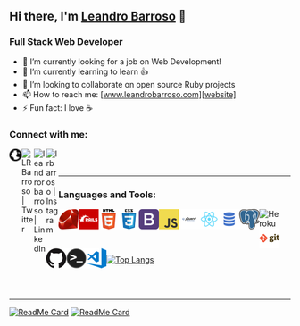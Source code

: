 ## Hi there, I'm [Leandro Barroso][website] 👋

### Full Stack Web Developer

- 🔭 I’m currently looking for a job on Web Development!
- 🌱 I’m currently learning to learn :thumbsup:
- 👯 I’m looking to collaborate on open source Ruby projects
- 📫 How to reach me: [www.leandrobarroso.com][website]
- ⚡ Fun fact: I love :coffee:    

### Connect with me:

[<img align="left" alt="leandrobarroso.com" width="22px" src="https://raw.githubusercontent.com/iconic/open-iconic/master/svg/globe.svg" />][website]
[<img align="left" alt="LRBarroso | Twitter" width="22px" src="https://cdn.jsdelivr.net/npm/simple-icons@v3/icons/twitter.svg" />][twitter]
[<img align="left" alt="leandrorbarroso | LinkedIn" width="22px" src="https://cdn.jsdelivr.net/npm/simple-icons@v3/icons/linkedin.svg" />][linkedin]
[<img align="left" alt="lrbarroso | Instagram" width="22px" src="https://cdn.jsdelivr.net/npm/simple-icons@v3/icons/instagram.svg" />][instagram]

<br />
<br />

---

### Languages and Tools:
<img align="left" alt="Ruby" width="36px" src="https://raw.githubusercontent.com/github/explore/80688e429a7d4ef2fca1e82350fe8e3517d3494d/topics/ruby/ruby.png" />
<img align="left" alt="Rails" width="36px" src="https://raw.githubusercontent.com/github/explore/80688e429a7d4ef2fca1e82350fe8e3517d3494d/topics/rails/rails.png" />
<img align="left" alt="HTML5" width="36px" src="https://raw.githubusercontent.com/github/explore/80688e429a7d4ef2fca1e82350fe8e3517d3494d/topics/html/html.png" />
<img align="left" alt="CSS3" width="36px" src="https://raw.githubusercontent.com/github/explore/80688e429a7d4ef2fca1e82350fe8e3517d3494d/topics/css/css.png" />
<img align="left" alt="Bootstrap" width="36px" src="https://raw.githubusercontent.com/github/explore/80688e429a7d4ef2fca1e82350fe8e3517d3494d/topics/bootstrap/bootstrap.png" />
<img align="left" alt="JavaScript" width="36px" src="https://raw.githubusercontent.com/github/explore/80688e429a7d4ef2fca1e82350fe8e3517d3494d/topics/javascript/javascript.png" />
<img align="left" alt="Jquery" width="36px" src="https://raw.githubusercontent.com/github/explore/80688e429a7d4ef2fca1e82350fe8e3517d3494d/topics/jquery/jquery.png" />
<img align="left" alt="React" width="36px" src="https://raw.githubusercontent.com/github/explore/80688e429a7d4ef2fca1e82350fe8e3517d3494d/topics/react/react.png" />
<img align="left" alt="SQL" width="36px" src="https://raw.githubusercontent.com/github/explore/80688e429a7d4ef2fca1e82350fe8e3517d3494d/topics/sql/sql.png" />
<img align="left" alt="Postgresql" width="36px" src="https://raw.githubusercontent.com/github/explore/80688e429a7d4ef2fca1e82350fe8e3517d3494d/topics/postgresql/postgresql.png" />
<img align="left" alt="Heroku" width="36px" src="https://avatars3.githubusercontent.com/u/23211?s=200&v=4" />
<img align="left" alt="Git" width="36px" src="https://raw.githubusercontent.com/github/explore/80688e429a7d4ef2fca1e82350fe8e3517d3494d/topics/git/git.png" />
<img align="left" alt="GitHub" width="36px" src="https://raw.githubusercontent.com/github/explore/78df643247d429f6cc873026c0622819ad797942/topics/github/github.png" />
<img align="left" alt="Terminal" width="36px" src="https://raw.githubusercontent.com/github/explore/80688e429a7d4ef2fca1e82350fe8e3517d3494d/topics/terminal/terminal.png" />
<img align="left" alt="Visual Studio Code" width="36px" src="https://raw.githubusercontent.com/github/explore/80688e429a7d4ef2fca1e82350fe8e3517d3494d/topics/visual-studio-code/visual-studio-code.png" />
<br />
<br />
<br />
<br />

[![Top Langs](https://github-readme-stats.vercel.app/api/top-langs/?username=leandrobarroso)](https://github.com/anuraghazra/github-readme-stats)

<br />
<br />

---

[![ReadMe Card](https://github-readme-stats.vercel.app/api/pin/?username=leandrobarroso&repo=rails-mister-cocktail)](https://github.com/leandrobarroso/rails-mister-cocktail)
[![ReadMe Card](https://github-readme-stats.vercel.app/api/pin/?username=leandrobarroso&repo=profile)](https://github.com/leandrobarroso/profile)

[website]: https://leandrobarroso.com
[twitter]: https://twitter.com/LRBarroso
[instagram]: https://instagram.com/lrbarroso
[linkedin]: https://linkedin.com/in/leandrorbarroso
